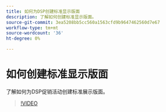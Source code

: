 ```yaml
---
title: 如何为DSP创建标准显示版面
description: 了解如何创建标准显示版面。
source-git-commit: 3ea5208bb5cc560a1563cfd9b9647462560d7e67
workflow-type: tm+mt
source-wordcount: '36'
ht-degree: 0%

---
```


# 如何创建标准显示版面

了解如何为DSP促销活动创建标准展示版面。

>[!VIDEO](https://video.tv.adobe.com/v/340454)
